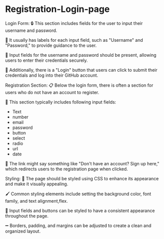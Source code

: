 # Registration-Login-page

Login Form:
🔒 This section includes fields for the user to input their username and password.

📝 It usually has labels for each input field, such as "Username" and "Password," to provide guidance to the user.

🔑 Input fields for the username and password should be present, allowing users to enter their credentials securely.

🚀 Additionally, there is a "Login" button that users can click to submit their credentials and log into their GitHub account.

Registration Section:
📋 Below the login form, there is often a section for users who do not have an account to register.

📧 This section typically includes following input fields:
- Text
- number
- email
- password
- button
- select
- radio
- url
- date

🔗 The link might say something like "Don't have an account? Sign up here," which redirects users to the registration page when clicked.

Styling:
🎨 The page should be styled using CSS to enhance its appearance and make it visually appealing.

🖌️ Common styling elements include setting the background color, font family, and text alignment,flex.

🔵 Input fields and buttons can be styled to have a consistent appearance throughout the page.

➖ Borders, padding, and margins can be adjusted to create a clean and organized layout.
